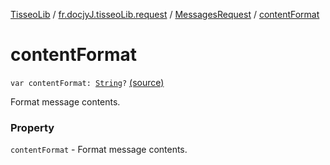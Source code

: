 [TisseoLib](../../index.md) / [fr.docjyJ.tisseoLib.request](../index.md) / [MessagesRequest](index.md) / [contentFormat](./content-format.md)

# contentFormat

`var contentFormat: `[`String`](https://kotlinlang.org/api/latest/jvm/stdlib/kotlin/-string/index.html)`?` [(source)](https://github.com/docjyJ/TisseoLib/tree/master/src/main/kotlin/fr/docjyJ/tisseoLib/request/MessagesRequest.kt#L20)

Format message contents.

### Property

`contentFormat` - Format message contents.